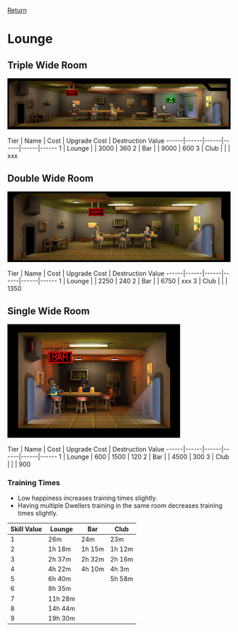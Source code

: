 [Return](../README.md)

Lounge
===========

## Triple Wide Room

![Lounge](t1images/triplelounge.jpg)

Tier | Name | Cost | Upgrade Cost | Destruction Value
------|------|------|------|------|------
1 | Lounge | | 3000 | 360
2 | Bar | | 9000 | 600
3 | Club | | | xxx

## Double Wide Room

![Lounge](t1images/doublelounge.jpg)

Tier | Name | Cost | Upgrade Cost | Destruction Value
------|------|------|------|------|------
1 | Lounge | | 2250 | 240
2 | Bar | | 6750 | xxx
3 | Club | | | 1350

## Single Wide Room

![Lounge](t1images/singlelounge.jpg)

Tier | Name | Cost | Upgrade Cost | Destruction Value
------|------|------|------|------|------
1 | Lounge | 600 | 1500 | 120
2 | Bar | | 4500 | 300
3 | Club | | | 900

### Training Times

- Low happiness increases training times slightly.
- Having multiple Dwellers training in the same room decreases training times slightly.

Skill Value | Lounge | Bar | Club
------|------|------|------
1 | 26m | 24m | 23m
2 | 1h 18m | 1h 15m | 1h 12m
3 | 2h 37m | 2h 32m | 2h 16m
4 | 4h 22m | 4h 10m | 4h 3m
5 | 6h 40m | | 5h 58m
6 | 8h 35m | |
7 | 11h 28m | |
8 | 14h 44m | |
9 | 19h 30m | |
